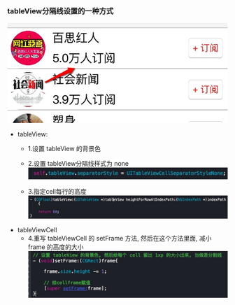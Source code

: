 ### tableView分隔线设置的一种方式

*![显示图片](images/06-1.jpg)*

- tableView:
    - 1.设置 tableView 的背景色

    - 2.设置 tableView分隔线样式为 none
    *![显示图片](images/06-2.jpg)*

    - 3.指定cell每行的高度
    *![显示图片](images/06-3.jpg)*
- tableViewCell
    - 4.重写 tableViewCell 的 setFrame 方法, 然后在这个方法里面, 减小 frame 的高度的大小
    *![显示图片](images/06-4.jpg)*
